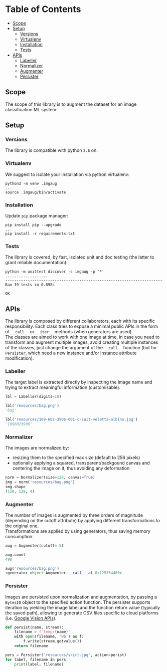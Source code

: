 # Table of Contents

* [Scope](#scope)
* [Setup](#setup)
  * [Versions](#versions)
  * [Virtualenv](#virtualenv)
  * [Installation](#installation)
  * [Tests](#tests)
* [APIs](#apis)
  * [Labeller](#labeller)
  * [Normalizer](#normalizer)
  * [Augmenter](#augmenter)
  * [Persister](#persister)


## Scope
The scope of this library is to augment the dataset for an image classification ML system.

## Setup

### Versions
The library is compatible with python `3.6` on.

### Virtualenv
We suggest to isolate your installation via python virtualenv:
```shell
python3 -m venv .imgaug
...
source .imgaug/bin/activate
```

### Installation
Update `pip` package manager:
```shell
pip install pip --upgrade
...
pip install -r requirements.txt
```

### Tests
The library is covered, by fast, isolated unit and doc testing (the latter to grant reliable documentation):
```shell
python -m unittest discover -s imgaug -p '*'
...................
----------------------------------------------------------------------
Ran 19 tests in 0.898s

OK
```

## APIs
The library is composed by different collaborators, each with its specific responsibility.
Each class tries to expose a minimal public APIs in the form of `__call__` or `__iter__` methods (when generators are used).  
The classes are aimed to work with one image at time, in case you need to transform and augment multiple images, avoid creating multiple instances of the classes, just change the argument of the `__call__` function (but for `Persister`, which need a new instance and/or instance attribute modification).

### Labeller
The target label is extracted directly by inspecting the image name and trying to extract meaningful information (customisable).

```python
lbl = Labeller(digits=10)

lbl('resources/bag.png')
'bag'

lbl('resources/109-602-3906-001-c-suit-veletta-albino.jpg')
'1096023906'
```

### Normalizer
The images are normalized by:
- resizing them to the specified max size (default to 256 pixels)
- optionally applying a squared, transparent/backgound canvas and centering the image on it, thus avoiding any deformation

```python
norm = Normalizer(size=128, canvas=True)
img = norm('resources/bag.png')
img.shape
(128, 128, 4)
```

### Augmenter
The number of images is augmented by three orders of magnitude (depending on the cutoff attribute) by applying different transformations to the original one.  
Transformations are applied by using generators, thus saving memory consumption.

```python
aug = Augmenter(cutoff=.5)

aug.count
498

aug('resources/bag.png')
<generator object Augmenter.__call__ at 0x125354480>
```

### Persister
Images are persisted upon normalization and augmentation, by passing a `BytesIO` object to the specified action function. 
The persister supports iteration by yielding the image label and the function return value (typically the saved path), allowing to generate CSV files specific to cloud platforms (i.e. [Google Vision APIs](https://cloud.google.com/vision/automl/docs/prepare)).

```python
def persist(name, stream):
    filename = f'temp/{name}'
    with open(filename, 'wb') as f:
        f.write(stream.getvalue())
    return filename

pers = Persister('resources/skirt.jpg', action=perist)
for label, filename in pers:
    print(label, filename)
```
